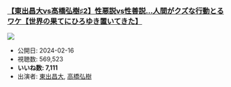 ### [【東出昌大vs高橋弘樹♯2】性悪説vs性善説…人間がクズな行動とるワケ【世界の果てにひろゆき置いてきた】](https://www.youtube.com/watch?v=88ZsOpYqik0)
[![](https://img.youtube.com/vi/88ZsOpYqik0/sddefault.jpg)](https://www.youtube.com/watch?v=88ZsOpYqik0)
-   公開日: 2024-02-16
-   視聴数: 569,523
-   **いいね数: 7,111**
-   出演者: [東出昌大](/rehacq_fan/people/東出昌大 "wikilink"), [高橋弘樹](/rehacq_fan/people/高橋弘樹 "wikilink")
